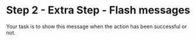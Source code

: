 # Step 2 - Extra Step - Flash messages

Your task is to show this message when the action has been successful or not.
